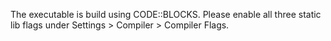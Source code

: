 The executable is build using CODE::BLOCKS. Please enable all three static lib flags under Settings > Compiler > Compiler Flags.
